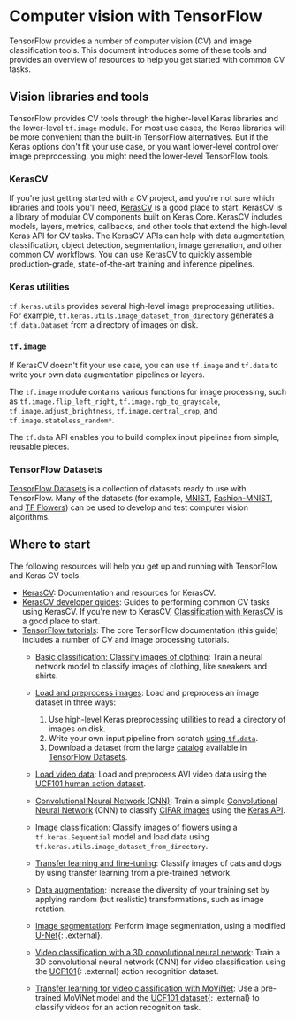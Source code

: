# Computer vision with TensorFlow

TensorFlow provides a number of computer vision (CV) and image classification
tools. This document introduces some of these tools and provides an overview of
resources to help you get started with common CV tasks.

## Vision libraries and tools

TensorFlow provides CV tools through the higher-level Keras libraries and the
lower-level `tf.image` module. For most use cases, the Keras libraries
will be more convenient than the built-in TensorFlow alternatives.
But if the Keras options don't fit your use case, or you want lower-level
control over image preprocessing, you might need the lower-level TensorFlow
tools.

### KerasCV

If you're just getting started with a CV project, and you're not sure which
libraries and tools you'll need, [KerasCV](https://keras.io/keras_cv/) is a good
place to start. KerasCV is a library of modular CV components built on Keras
Core. KerasCV includes models, layers, metrics, callbacks, and other tools that
extend the high-level Keras API for CV tasks. The KerasCV APIs can help with
data augmentation, classification, object detection, segmentation,
image generation, and other common CV workflows. You can use KerasCV to quickly
assemble production-grade, state-of-the-art training and inference pipelines.

### Keras utilities

`tf.keras.utils` provides several high-level image preprocessing utilities. For
example, `tf.keras.utils.image_dataset_from_directory` generates a
`tf.data.Dataset` from a directory of images on disk.

### `tf.image`

If KerasCV doesn't fit your use case, you can use `tf.image` and `tf.data` to
write your own data augmentation pipelines or layers.

The `tf.image` module contains various functions for image processing, such as
`tf.image.flip_left_right`, `tf.image.rgb_to_grayscale`,
`tf.image.adjust_brightness`, `tf.image.central_crop`, and
`tf.image.stateless_random*`.

The `tf.data` API enables you to build complex input pipelines from simple,
reusable pieces.

### TensorFlow Datasets

[TensorFlow Datasets](https://www.tensorflow.org/datasets) is a collection of
datasets ready to use with TensorFlow. Many of the datasets (for example,
[MNIST](https://www.tensorflow.org/datasets/catalog/mnist),
[Fashion-MNIST](https://www.tensorflow.org/datasets/catalog/fashion_mnist), and
[TF Flowers](https://www.tensorflow.org/datasets/catalog/tf_flowers)) can be
used to develop and test computer vision algorithms.

## Where to start

The following resources will help you get up and running with TensorFlow and
Keras CV tools.

* [KerasCV](https://keras.io/keras_cv/): Documentation and resources for
  KerasCV.
* [KerasCV developer guides](https://keras.io/guides/keras_cv/): Guides to
  performing common CV tasks using KerasCV. If you're new to KerasCV,
  [Classification with KerasCV](https://keras.io/guides/keras_cv/classification_with_keras_cv/)
  is a good place to start.
* [TensorFlow tutorials](https://www.tensorflow.org/tutorials): The core
  TensorFlow documentation (this guide) includes a number of CV and image
  processing tutorials.
  * [Basic classification: Classify images of clothing](https://www.tensorflow.org/tutorials/keras/classification):
    Train a neural network model to classify images of clothing, like sneakers
    and shirts.
  * [Load and preprocess images](https://www.tensorflow.org/tutorials/load_data/images):
    Load and preprocess an image dataset in three ways:

      1. Use high-level Keras preprocessing utilities to read a directory of
         images on disk.
      2. Write your own input pipeline from scratch
         [using `tf.data`](https://www.tensorflow.org/guide/data).
      3. Download a dataset from the large
         [catalog](https://www.tensorflow.org/datasets/catalog/overview)
         available in
         [TensorFlow Datasets](https://www.tensorflow.org/datasets).
  
  * [Load video data](https://www.tensorflow.org/tutorials/load_data/video):
    Load and preprocess AVI video data using the
    [UCF101 human action dataset](https://www.tensorflow.org/datasets/catalog/ucf101).
  * [Convolutional Neural Network (CNN)](https://www.tensorflow.org/tutorials/images/cnn):
    Train a simple [Convolutional Neural Network](https://developers.google.com/machine-learning/glossary/#convolutional_neural_network)
    (CNN) to classify
    [CIFAR images](https://www.cs.toronto.edu/~kriz/cifar.html)
    using the
    [Keras API](https://www.tensorflow.org/guide/keras/overview).
  * [Image classification](https://www.tensorflow.org/tutorials/images/classification):
    Classify images of flowers using a `tf.keras.Sequential` model and load data
    using `tf.keras.utils.image_dataset_from_directory`.
  * [Transfer learning and fine-tuning](https://www.tensorflow.org/tutorials/images/transfer_learning):
    Classify images of cats and dogs by using transfer learning from a
    pre-trained network.
  * [Data augmentation](https://www.tensorflow.org/tutorials/images/data_augmentation):
    Increase the diversity of your training set by applying random (but
    realistic) transformations, such as image rotation.
  * [Image segmentation](https://www.tensorflow.org/tutorials/images/segmentation):
    Perform image segmentation, using a modified
    [U-Net](https://lmb.informatik.uni-freiburg.de/people/ronneber/u-net/){: .external}.
  * [Video classification with a 3D convolutional neural network](https://www.tensorflow.org/tutorials/video/video_classification):
    Train a 3D convolutional neural network (CNN) for video classification using
    the [UCF101](https://www.crcv.ucf.edu/data/UCF101.php){: .external} action
    recognition dataset.
  * [Transfer learning for video classification with MoViNet](https://www.tensorflow.org/tutorials/video/transfer_learning_with_movinet):
    Use a pre-trained MoViNet model and the
    [UCF101 dataset](https://www.crcv.ucf.edu/data/UCF101.php){: .external} to
    classify videos for an action recognition task.

